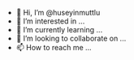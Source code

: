 - 👋 Hi, I’m @huseyinmuttlu
- 👀 I’m interested in ...
- 🌱 I’m currently learning ...
- 💞️ I’m looking to collaborate on ...
- 📫 How to reach me ...

<!---
huseyinmuttlu/huseyinmuttlu is a ✨ special ✨ repository because its `README.md` (this file) appears on your GitHub profile.
You can click the Preview link to take a look at your changes.
--->
